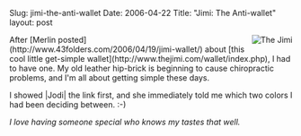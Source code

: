 Slug: jimi-the-anti-wallet
Date: 2006-04-22
Title: "Jimi: The Anti-wallet"
layout: post

<img alt="The Jimi" class="at-xid-6a010534988cd3970b0120a5b36bae970c" id="image2309" src="https://steveivy.typepad.com/.a/6a010534988cd3970b0120a5b36bae970c-pi" style="float: right; margin: 0 0 5px 8px;" />
After [Merlin posted](http://www.43folders.com/2006/04/19/jimi-wallet/) about [this cool little get-simple wallet](http://www.thejimi.com/wallet/index.php), I had to have one. My old leather hip-brick is beginning to cause chiropractic problems, and I&#39;m all about getting simple these days.

I showed |Jodi| the link first, and she immediately told me which two colors I had been deciding between. :-)

*I love having someone special who knows my tastes that well.*
